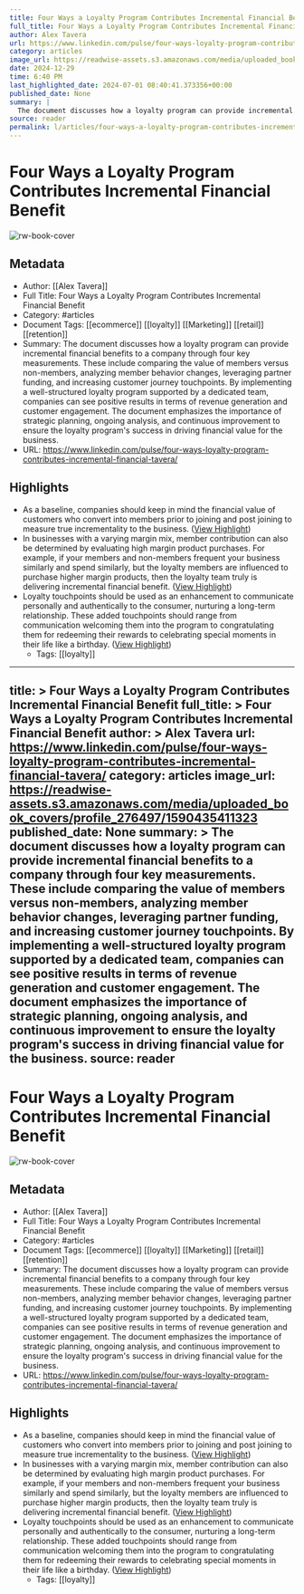 ```yaml
---
title: Four Ways a Loyalty Program Contributes Incremental Financial Benefit
full_title: Four Ways a Loyalty Program Contributes Incremental Financial Benefit
author: Alex Tavera
url: https://www.linkedin.com/pulse/four-ways-loyalty-program-contributes-incremental-financial-tavera/
category: articles
image_url: https://readwise-assets.s3.amazonaws.com/media/uploaded_book_covers/profile_276497/1590435411323
date: 2024-12-29
time: 6:40 PM
last_highlighted_date: 2024-07-01 08:40:41.373356+00:00
published_date: None
summary: |
  The document discusses how a loyalty program can provide incremental financial benefits to a company through four key measurements. These include comparing the value of members versus non-members, analyzing member behavior changes, leveraging partner funding, and increasing customer journey touchpoints. By implementing a well-structured loyalty program supported by a dedicated team, companies can see positive results in terms of revenue generation and customer engagement. The document emphasizes the importance of strategic planning, ongoing analysis, and continuous improvement to ensure the loyalty program's success in driving financial value for the business.
source: reader
permalink: l/articles/four-ways-a-loyalty-program-contributes-incremental-financial-benefit
---
```

# Four Ways a Loyalty Program Contributes Incremental Financial Benefit

![rw-book-cover](https://readwise-assets.s3.amazonaws.com/media/uploaded_book_covers/profile_276497/1590435411323)

## Metadata
- Author: [[Alex Tavera]]
- Full Title: Four Ways a Loyalty Program Contributes Incremental Financial Benefit
- Category: #articles
- Document Tags: [[ecommerce]] [[loyalty]] [[Marketing]] [[retail]] [[retention]] 
- Summary: The document discusses how a loyalty program can provide incremental financial benefits to a company through four key measurements. These include comparing the value of members versus non-members, analyzing member behavior changes, leveraging partner funding, and increasing customer journey touchpoints. By implementing a well-structured loyalty program supported by a dedicated team, companies can see positive results in terms of revenue generation and customer engagement. The document emphasizes the importance of strategic planning, ongoing analysis, and continuous improvement to ensure the loyalty program's success in driving financial value for the business.
- URL: https://www.linkedin.com/pulse/four-ways-loyalty-program-contributes-incremental-financial-tavera/

## Highlights
- As a baseline, companies should keep in mind the financial value of customers who convert into members prior to joining and post joining to measure true incrementality to the business. ([View Highlight](https://read.readwise.io/read/01j1ppwj9nfa0wy0dcr269dsyy))
- In businesses with a varying margin mix, member contribution can also be determined by evaluating high margin product purchases. For example, if your members and non-members frequent your business similarly and spend similarly, but the loyalty members are influenced to purchase higher margin products, then the loyalty team truly is delivering incremental financial benefit. ([View Highlight](https://read.readwise.io/read/01j1ppwknntvpefyhaa1xy74pz))
- Loyalty touchpoints should be used as an enhancement to communicate personally and authentically to the consumer, nurturing a long-term relationship. These added touchpoints should range from communication welcoming them into the program to congratulating them for redeeming their rewards to celebrating special moments in their life like a birthday. ([View Highlight](https://read.readwise.io/read/01j1pq83vvhfxxw5yaw24acpsg))
    - Tags: [[loyalty]] 


---
title: >
  Four Ways a Loyalty Program Contributes Incremental Financial Benefit
full_title: >
  Four Ways a Loyalty Program Contributes Incremental Financial Benefit
author: >
  Alex Tavera
url: https://www.linkedin.com/pulse/four-ways-loyalty-program-contributes-incremental-financial-tavera/
category: articles
image_url: https://readwise-assets.s3.amazonaws.com/media/uploaded_book_covers/profile_276497/1590435411323
published_date: None
summary: >
  The document discusses how a loyalty program can provide incremental financial benefits to a company through four key measurements. These include comparing the value of members versus non-members, analyzing member behavior changes, leveraging partner funding, and increasing customer journey touchpoints. By implementing a well-structured loyalty program supported by a dedicated team, companies can see positive results in terms of revenue generation and customer engagement. The document emphasizes the importance of strategic planning, ongoing analysis, and continuous improvement to ensure the loyalty program's success in driving financial value for the business.
source: reader
---
# Four Ways a Loyalty Program Contributes Incremental Financial Benefit

![rw-book-cover](https://readwise-assets.s3.amazonaws.com/media/uploaded_book_covers/profile_276497/1590435411323)

## Metadata
- Author: [[Alex Tavera]]
- Full Title: Four Ways a Loyalty Program Contributes Incremental Financial Benefit
- Category: #articles
- Document Tags: [[ecommerce]] [[loyalty]] [[Marketing]] [[retail]] [[retention]] 
- Summary: The document discusses how a loyalty program can provide incremental financial benefits to a company through four key measurements. These include comparing the value of members versus non-members, analyzing member behavior changes, leveraging partner funding, and increasing customer journey touchpoints. By implementing a well-structured loyalty program supported by a dedicated team, companies can see positive results in terms of revenue generation and customer engagement. The document emphasizes the importance of strategic planning, ongoing analysis, and continuous improvement to ensure the loyalty program's success in driving financial value for the business.
- URL: https://www.linkedin.com/pulse/four-ways-loyalty-program-contributes-incremental-financial-tavera/

## Highlights
- As a baseline, companies should keep in mind the financial value of customers who convert into members prior to joining and post joining to measure true incrementality to the business. ([View Highlight](https://read.readwise.io/read/01j1ppwj9nfa0wy0dcr269dsyy))
- In businesses with a varying margin mix, member contribution can also be determined by evaluating high margin product purchases. For example, if your members and non-members frequent your business similarly and spend similarly, but the loyalty members are influenced to purchase higher margin products, then the loyalty team truly is delivering incremental financial benefit. ([View Highlight](https://read.readwise.io/read/01j1ppwknntvpefyhaa1xy74pz))
- Loyalty touchpoints should be used as an enhancement to communicate personally and authentically to the consumer, nurturing a long-term relationship. These added touchpoints should range from communication welcoming them into the program to congratulating them for redeeming their rewards to celebrating special moments in their life like a birthday. ([View Highlight](https://read.readwise.io/read/01j1pq83vvhfxxw5yaw24acpsg))
    - Tags: [[loyalty]] 


